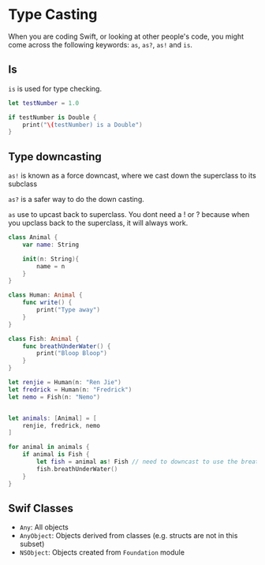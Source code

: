 # Type Casting
When you are coding Swift, or looking at other people's code, you might come across the following keywords: `as`, `as?`, `as!` and `is`.

## Is
`is` is used for type checking.

```swift
let testNumber = 1.0

if testNumber is Double {
    print("\(testNumber) is a Double")
}
```

## Type downcasting
`as!` is known as a force downcast, where we cast down the superclass to its subclass 

`as?` is a safer way to do the down casting. 

`as` use to upcast back to superclass. You dont need a ! or ? because when you upclass back to the superclass, it will always work.
```swift
class Animal {
    var name: String

    init(n: String){
        name = n
    }
}

class Human: Animal {
    func write() {
        print("Type away")
    }
}

class Fish: Animal {
    func breathUnderWater() {
        print("Bloop Bloop")
    }
}

let renjie = Human(n: "Ren Jie")
let fredrick = Human(n: "Fredrick")
let nemo = Fish(n: "Nemo")


let animals: [Animal] = [
    renjie, fredrick, nemo
]

for animal in animals {
    if animal is Fish {
        let fish = animal as! Fish // need to downcast to use the breathUnderWater() method
        fish.breathUnderWater()
    }
}
```

## Swif Classes
- `Any`: All objects
- `AnyObject`: Objects derived from classes (e.g. structs are not in this subset)
- `NSObject`: Objects created from `Foundation` module
